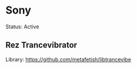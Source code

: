 # Sony

Status: Active

## Rez Trancevibrator

Library: https://github.com/metafetish/libtrancevibe

